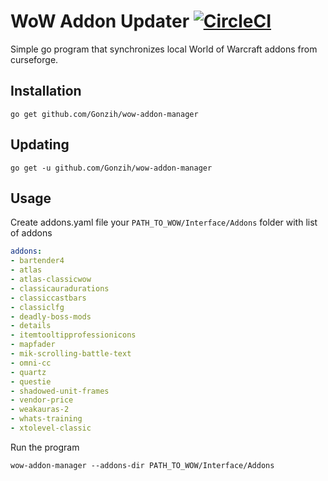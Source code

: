 # WoW Addon Updater [![CircleCI](https://circleci.com/gh/Gonzih/wow-addon-manager.svg?style=svg)](https://circleci.com/gh/Gonzih/wow-addon-manager)

Simple go program that synchronizes local World of Warcraft addons from curseforge.

## Installation

```
go get github.com/Gonzih/wow-addon-manager
```

## Updating

```
go get -u github.com/Gonzih/wow-addon-manager
```

## Usage

Create addons.yaml file your `PATH_TO_WOW/Interface/Addons` folder with list of addons

```addons.yaml
addons:
- bartender4
- atlas
- atlas-classicwow
- classicauradurations
- classiccastbars
- classiclfg
- deadly-boss-mods
- details
- itemtooltipprofessionicons
- mapfader
- mik-scrolling-battle-text
- omni-cc
- quartz
- questie
- shadowed-unit-frames
- vendor-price
- weakauras-2
- whats-training
- xtolevel-classic
```


Run the program

```
wow-addon-manager --addons-dir PATH_TO_WOW/Interface/Addons
```
